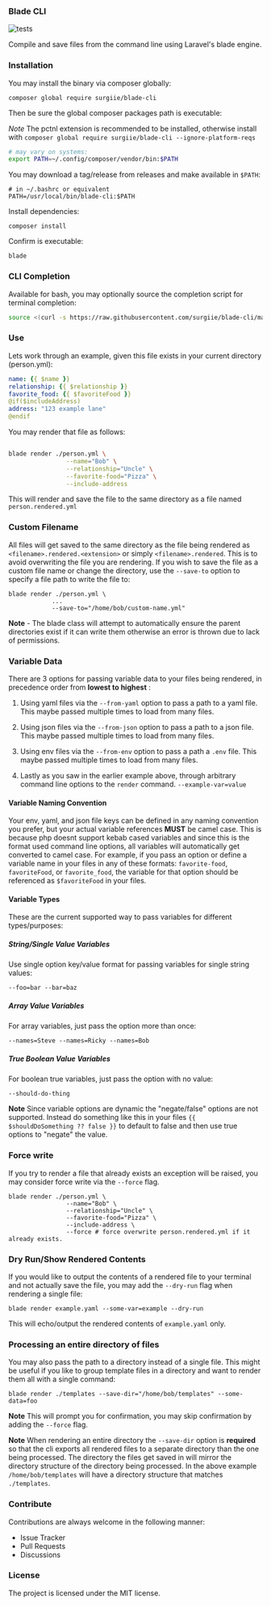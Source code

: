 ### Blade CLI

![tests](https://github.com/surgiie/blade-cli/actions/workflows/tests.yml/badge.svg)

Compile and save files from the command line using Laravel's blade engine.
### Installation

You may install the binary via composer globally:

`composer global require surgiie/blade-cli`

Then be sure the global composer packages path is executable:

*Note* The pctnl extension is recommended to be installed, otherwise install with `composer global require surgiie/blade-cli --ignore-platform-reqs` 

```bash
# may vary on systems:
export PATH=~/.config/composer/vendor/bin:$PATH
```

You may download a tag/release from releases and make available in `$PATH`:

```
# in ~/.bashrc or equivalent
PATH=/usr/local/bin/blade-cli:$PATH
```

Install dependencies:

`composer install`

Confirm is executable:

```
blade
```

### CLI Completion

Available for bash, you may optionally source the completion script for terminal completion:

```bash
source <(curl -s https://raw.githubusercontent.com/surgiie/blade-cli/master/completion)
```
### Use
Lets work through an example, given this file exists in your current directory (person.yml):

```yaml
name: {{ $name }}
relationship: {{ $relationship }}
favorite_food: {{ $favoriteFood }}
@if($includeAddress)
address: "123 example lane"
@endif
```

You may render that file as follows:

```bash

blade render ./person.yml \
                --name="Bob" \
                --relationship="Uncle" \
                --favorite-food="Pizza" \
                --include-address
```

This will render and save the file to the same directory as a file named `person.rendered.yml`


### Custom Filename

All files will get saved to the same directory as the file being rendered as `<filename>.rendered.<extension>` or simply `<filename>.rendered`. This is to avoid overwriting the file you are rendering. If you wish to save the file as a custom file name or change the directory, use the `--save-to` option to specify a file path to write the file to:

```
blade render ./person.yml \
            ...
            --save-to="/home/bob/custom-name.yml"

```

**Note** - The blade class will attempt to automatically ensure the parent directories exist if it can write them otherwise an error is thrown due to lack of permissions.

### Variable Data

There are 3 options for passing variable data to your files being rendered, in precedence order from **lowest to highest** :


1. Using yaml files via the `--from-yaml` option to pass a path to a yaml file. This maybe passed multiple times to load from many files.

2. Using json files via the `--from-json` option to pass a path to a json file. This maybe passed multiple times to load from many files.

3. Using env files via the `--from-env` option to pass a path a `.env` file. This maybe passed multiple times to load from many files.

4. Lastly as you saw in the earlier example above, through arbitrary command line options to the `render` command. `--example-var=value`


#### Variable Naming Convention

Your env, yaml, and json file keys can be defined in any naming convention you prefer, but your actual variable references **MUST** be camel case. This is because php doesnt support kebab cased variables and since this is the format used command line options, all variables will automatically get converted to camel case. For example, if you pass an option or define a variable name in your files in any of these formats: `favorite-food`, `favoriteFood`, or `favorite_food`, the variable for that option should be referenced as `$favoriteFood` in your files.

#### Variable Types

These are the current supported way to pass variables for different types/purposes:

##### String/Single Value Variables

Use single option key/value format for passing variables for single string values:

`--foo=bar --bar=baz`

##### Array Value Variables

For array variables, just pass the option more than once:

`--names=Steve --names=Ricky --names=Bob`

##### True Boolean Value Variables

For boolean true variables, just pass the option with no value:

`--should-do-thing`

**Note** Since variable options are dynamic the "negate/false" options are not supported. Instead do something like this in your files `{{ $shouldDoSomething ?? false }}` to default
to false and then use true options to "negate" the value.

### Force write

If you try to render a file that already exists an exception will be raised, you may consider force write via the `--force` flag.

```
blade render ./person.yml \
                --name="Bob" \
                --relationship="Uncle" \
                --favorite-food="Pizza" \
                --include-address \
                --force # force overwrite person.rendered.yml if it already exists.

```


### Dry Run/Show Rendered Contents

If you would like to output the contents of a rendered file to your terminal and not actually save the file, you may add the `--dry-run` flag when rendering a single file:

`blade render example.yaml --some-var=example --dry-run`

This will echo/output the rendered contents of `example.yaml` only.


### Processing an entire directory of files

You may also pass the path to a directory instead of a single file. This might be useful if you like to group template files in a directory and want to render them all with a single command:

`blade render ./templates --save-dir="/home/bob/templates" --some-data=foo`

**Note** This will prompt you for confirmation, you may skip confirmation by adding the `--force` flag.

**Note** When rendering an entire directory the `--save-dir` option is **required** so that the cli exports all rendered files to a separate directory than the one being processed. The directory the files get saved in will mirror the directory structure of the directory being processed.  In the above example `/home/bob/templates` will have a directory structure that matches `./templates`.


### Contribute

Contributions are always welcome in the following manner:

-   Issue Tracker
-   Pull Requests
-   Discussions

### License

The project is licensed under the MIT license.
